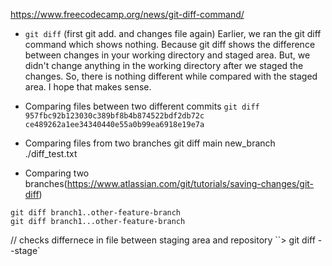 https://www.freecodecamp.org/news/git-diff-command/
- `git diff` (first git add. and changes file again)
Earlier, we ran the git diff command which shows nothing. Because git diff shows the difference between changes in your working directory and staged area. But, we didn't change anything in the working directory after we staged the changes. So, there is nothing different while compared with the staged area. I hope that makes sense.
- Comparing files between two different commits
 `git diff 957fbc92b123030c389bf8b4b874522bdf2db72c ce489262a1ee34340440e55a0b99ea6918e19e7a`
 
 - Comparing files from two branches
 git diff main new_branch ./diff_test.txt
 
 - Comparing two branches(https://www.atlassian.com/git/tutorials/saving-changes/git-diff)
 ```
 git diff branch1..other-feature-branch
 git diff branch1...other-feature-branch
 ```
 
 // checks differnece in file between staging area and repository 
``> git diff --stage`